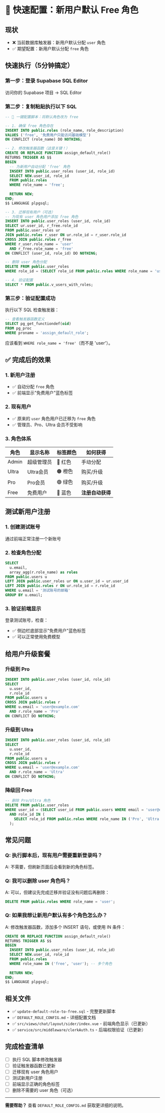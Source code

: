 # 🚀 快速配置：新用户默认 Free 角色

## 现状
- ❌ 当前数据库触发器：新用户默认分配 `user` 角色
- ✅ 期望配置：新用户默认分配 `free` 角色

## 快速执行（5分钟搞定）

### 第一步：登录 Supabase SQL Editor
访问你的 Supabase 项目 → SQL Editor

### 第二步：复制粘贴执行以下 SQL

```sql
-- 🔧 一键配置脚本：将默认角色改为 free

-- 1. 确保 free 角色存在
INSERT INTO public.roles (role_name, role_description)
VALUES ('free', '免费用户只能访问基础模型')
ON CONFLICT (role_name) DO NOTHING;

-- 2. 修改触发器函数（这是关键！）
CREATE OR REPLACE FUNCTION assign_default_role()
RETURNS TRIGGER AS $$
BEGIN
  -- 为新用户自动分配 'free' 角色
  INSERT INTO public.user_roles (user_id, role_id)
  SELECT NEW.user_id, role_id
  FROM public.roles
  WHERE role_name = 'free';
  
  RETURN NEW;
END;
$$ LANGUAGE plpgsql;

-- 3. 迁移现有用户（可选）
-- 为现有 user 角色用户添加 free 角色
INSERT INTO public.user_roles (user_id, role_id)
SELECT ur.user_id, r_free.role_id
FROM public.user_roles ur
JOIN public.roles r_user ON ur.role_id = r_user.role_id
CROSS JOIN public.roles r_free
WHERE r_user.role_name = 'user'
  AND r_free.role_name = 'free'
ON CONFLICT (user_id, role_id) DO NOTHING;

-- 删除 user 角色分配
DELETE FROM public.user_roles
WHERE role_id = (SELECT role_id FROM public.roles WHERE role_name = 'user');

-- 4. 验证配置
SELECT * FROM public.v_users_with_roles;
```

### 第三步：验证配置成功

执行以下 SQL 检查触发器：

```sql
-- 查看触发器函数定义
SELECT pg_get_functiondef(oid)
FROM pg_proc
WHERE proname = 'assign_default_role';
```

应该看到 `WHERE role_name = 'free'`（而不是 'user'）。

## ✅ 完成后的效果

### 1. 新用户注册
- ✅ 自动分配 `free` 角色
- ✅ 前端显示"免费用户"蓝色标签

### 2. 现有用户
- ✅ 原来的 `user` 角色用户已迁移为 `free` 角色
- ✅ 管理员、Pro、Ultra 会员不受影响

### 3. 角色体系
| 角色 | 显示名称 | 标签颜色 | 如何获得 |
|------|---------|---------|---------|
| Admin | 超级管理员 | 🔴 红色 | 手动分配 |
| Ultra | Ultra会员 | 🟠 橙色 | 购买/升级 |
| Pro | Pro会员 | 🟢 绿色 | 购买/升级 |
| Free | 免费用户 | 🔵 蓝色 | **注册自动获得** |

## 测试新用户注册

### 1. 创建测试账号
通过前端正常注册一个新账号

### 2. 检查角色分配
```sql
SELECT 
  u.email,
  array_agg(r.role_name) as roles
FROM public.users u
LEFT JOIN public.user_roles ur ON u.user_id = ur.user_id
LEFT JOIN public.roles r ON ur.role_id = r.role_id
WHERE u.email = '测试账号的邮箱'
GROUP BY u.email;
```

### 3. 验证前端显示
登录测试账号，检查：
- ✅ 侧边栏底部显示"免费用户"蓝色标签
- ✅ 可以正常使用免费模型

## 给用户升级套餐

### 升级到 Pro
```sql
INSERT INTO public.user_roles (user_id, role_id)
SELECT 
  u.user_id, 
  r.role_id
FROM public.users u
CROSS JOIN public.roles r
WHERE u.email = 'user@example.com'
  AND r.role_name = 'Pro'
ON CONFLICT DO NOTHING;
```

### 升级到 Ultra
```sql
INSERT INTO public.user_roles (user_id, role_id)
SELECT 
  u.user_id, 
  r.role_id
FROM public.users u
CROSS JOIN public.roles r
WHERE u.email = 'user@example.com'
  AND r.role_name = 'Ultra'
ON CONFLICT DO NOTHING;
```

### 降级回 Free
```sql
-- 删除 Pro/Ultra 角色
DELETE FROM public.user_roles
WHERE user_id = (SELECT user_id FROM public.users WHERE email = 'user@example.com')
  AND role_id IN (
    SELECT role_id FROM public.roles WHERE role_name IN ('Pro', 'Ultra')
  );
```

## 常见问题

### Q: 执行脚本后，现有用户需要重新登录吗？
A: 不需要，但刷新页面后会看到新的角色标签。

### Q: 我可以删除 user 角色吗？
A: 可以，但建议先完成迁移并验证没有问题后再删除：
```sql
DELETE FROM public.roles WHERE role_name = 'user';
```

### Q: 如果我想让新用户默认有多个角色怎么办？
A: 修改触发器函数，添加多个 INSERT 语句，或使用 IN 条件：
```sql
CREATE OR REPLACE FUNCTION assign_default_role()
RETURNS TRIGGER AS $$
BEGIN
  INSERT INTO public.user_roles (user_id, role_id)
  SELECT NEW.user_id, role_id
  FROM public.roles
  WHERE role_name IN ('free', 'user'); -- 多个角色
  
  RETURN NEW;
END;
$$ LANGUAGE plpgsql;
```

## 相关文件
- ✅ `update-default-role-to-free.sql` - 完整更新脚本
- ✅ `DEFAULT_ROLE_CONFIG.md` - 详细配置文档
- ✅ `src/views/chat/layout/sider/index.vue` - 前端角色显示（已更新）
- ✅ `service/src/middleware/clerkAuth.ts` - 后端权限验证（已更新）

## 完成检查清单

- [ ] 执行 SQL 脚本修改触发器
- [ ] 验证触发器函数已更新
- [ ] 迁移现有 user 角色用户
- [ ] 测试新用户注册
- [ ] 前端显示正确的角色标签
- [ ] 删除不需要的 user 角色（可选）

---

**需要帮助？** 查看 `DEFAULT_ROLE_CONFIG.md` 获取更详细的说明。

